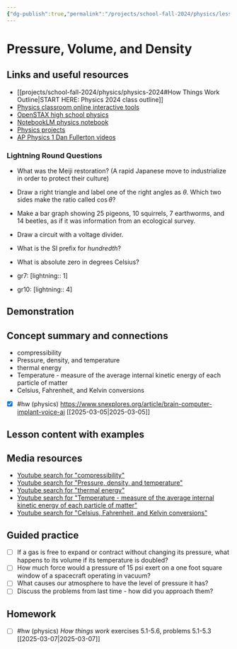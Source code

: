 ```yaml
---
{"dg-publish":true,"permalink":"/projects/school-fall-2024/physics/lessons/pressure-volume-and-density/"}
---
```



#  Pressure, Volume, and Density

## Links and useful resources 

- [[projects/school-fall-2024/physics/physics-2024#How Things Work Outline\|START HERE: Physics 2024 class outline]]
- [Physics classroom online interactive tools](https://www.physicsclassroom.com/Lesson-Plans/Algebra-Based-Physics)
- [OpenSTAX high school physics](https://openstax.org/books/physics/pages/1-introduction)
- [NotebookLM physics notebook](https://notebooklm.google.com/notebook/94fe29f5-cebb-4621-9e03-d20110b7a978)
- [Physics projects](https://www.sciencebuddies.org/science-fair-projects/science-projects/physics/high-school)
- [AP Physics 1 Dan Fullerton videos](https://www.youtube.com/playlist?list=PLd2HWlWc-MsysWuL9ksneEM8cl5bk3bHH)



### Lightning Round Questions

- What was the Meiji restoration? (A rapid Japanese move to industrialize in order to protect their culture) 
- Draw a right triangle and label one of the right angles as $\theta$. Which two sides make the ratio called $\cos \theta$? 
- Make a bar graph showing 25 pigeons, 10 squirrels, 7 earthworms, and 14 beetles, as if it was information from an ecological survey. 
- Draw a circuit with a voltage divider. 
- What is the SI prefix for *hundredth*? 
- What is absolute zero in degrees Celsius? 

- gr7: [lightning:: 1]
- gr10: [lightning:: 4]

## Demonstration


## Concept summary and connections


- compressibility 
- Pressure, density, and temperature 
- thermal energy 
- Temperature - measure of the average internal kinetic energy of each particle of matter 
- Celsius, Fahrenheit, and Kelvin conversions 

- [x] #hw (physics) https://www.snexplores.org/article/brain-computer-implant-voice-ai [[2025-03-05\|2025-03-05]]

## Lesson content with examples



## Media resources

- [Youtube search for "compressibility"](https://www.youtube.com/results?search_query=compressibility) 
- [Youtube search for "Pressure, density, and temperature"](https://www.youtube.com/results?search_query=Pressure,%20density,%20and%20temperature) 
- [Youtube search for "thermal energy"](https://www.youtube.com/results?search_query=thermal%20energy) 
- [Youtube search for "Temperature - measure of the average internal kinetic energy of each particle of matter"](https://www.youtube.com/results?search_query=Temperature%20-%20measure%20of%20the%20average%20internal%20kinetic%20energy%20of%20each%20particle%20of%20matter) 
- [Youtube search for "Celsius, Fahrenheit, and Kelvin conversions"](https://www.youtube.com/results?search_query=Celsius,%20Fahrenheit,%20and%20Kelvin%20conversions) 

## Guided practice


- [ ] If a gas is free to expand or contract without changing its pressure, what happens to its volume if its temperature is doubled?  
- [ ] How much force would a pressure of 15 psi exert on a one foot square window of a spacecraft operating in vacuum?  
- [ ] What causes our atmosphere to have the level of pressure it has?  
- [ ] Discuss the problems from last time - how did you approach them?  

## Homework



- [ ] #hw (physics) *How things work* exercises 5.1-5.6, problems 5.1-5.3 [[2025-03-07\|2025-03-07]]
